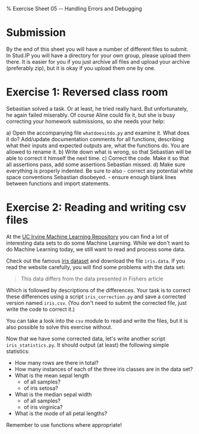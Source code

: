 % Exercise Sheet 05 -- Handling Errors and Debugging

# Submission

By the end of this sheet you will have a number of different files to submit.
In Stud.IP you will have a directory for your own group, please upload them
there. It is easier for you if you just archive all files and upload your
archive (preferably zip), but it is okay if you upload them one by one.


# Exercise 1: Reversed class room

Sebastian solved a task. Or at least, he tried really hard. But unfortunately,
he again failed miserably.
Of course Aline could fix it, but she is busy correcting your homework
submissions, so she needs your help:

a) Open the accompanying file `whatdoesitdo.py` and examine it. What does it do? Add/update
   documentation comments for all functions, describing what their inputs and
   expected outputs are, what the functions do. You are allowed to rename it.
b) Write down what is wrong, so that Sebastian will be able to correct it himself the next time.
c) Correct the code. Make it so that all assertions pass, add some assertions Sebastian missed.
d) Make sure everything is properly indented. Be sure to also
    - correct any potential white space conventions Sebastian disobeyed.
    - ensure enough blank lines between functions and import statements.


# Exercise 2: Reading and writing csv files

At the [UC Irvine Machine Learning Repository](https://archive.ics.uci.edu/ml/)
you can find a lot of interesting data sets to do some Machine Learning. While
we don't want to do Machine Learning today, we still want to read and process
some data.

Check out the famous [iris
dataset](https://archive.ics.uci.edu/ml/datasets/Iris) and download the file
`iris.data`. If you read the website carefully, you will find some problems with
the data set:

> This data differs from the data presented in Fishers article

Which is followed by descriptions of the differences. Your task is to correct
these differences using a script `iris_correction.py` and save a corrected
version named `iris.csv`. (You don't need to submit the corrected file, just
write the code to correct it.)

You can take a look into the `csv` module to read and write the files, but it
is also possible to solve this exercise without.

Now that we have some corrected data, let's write another script
`iris_statistics.py`. It should output (at least) the following simple
statistics:

- How many rows are there in total?
- How many instances of each of the three iris classes are in the data set?
- What is the mean sepal length
    * of all samples?
    * of iris setosa?
- What is the median sepal width
    * of all samples?
    * of iris virginica?
- What is the mode of all petal lengths?

Remember to use functions where appropriate!
